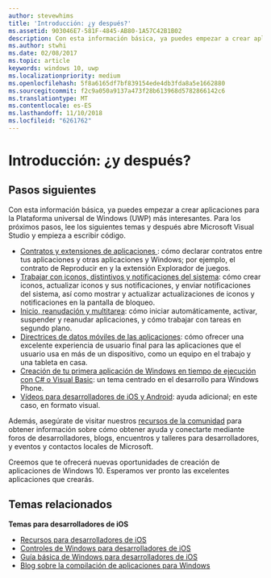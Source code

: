 ```yaml
---
author: stevewhims
title: 'Introducción: ¿y después?'
ms.assetid: 903046E7-581F-4845-AB80-1A57C42B1B02
description: Con esta información básica, ya puedes empezar a crear aplicaciones para la Plataforma universal de Windows (UWP) más interesantes.
ms.author: stwhi
ms.date: 02/08/2017
ms.topic: article
keywords: windows 10, uwp
ms.localizationpriority: medium
ms.openlocfilehash: 5f8a6165df7bf839154ede4db3fda8a5e1662880
ms.sourcegitcommit: f2c9a050a9137a473f28b613968d5782866142c6
ms.translationtype: MT
ms.contentlocale: es-ES
ms.lasthandoff: 11/10/2018
ms.locfileid: "6261762"
---
```

# <a name="getting-started-what-next"></a>Introducción: ¿y después?


## <a name="next-steps"></a>Pasos siguientes

Con esta información básica, ya puedes empezar a crear aplicaciones para la Plataforma universal de Windows (UWP) más interesantes. Para los próximos pasos, lee los siguientes temas y después abre Microsoft Visual Studio y empieza a escribir código.

-   [Contratos y extensiones de aplicaciones ](https://msdn.microsoft.com/library/windows/apps/hh464906): cómo declarar contratos entre tus aplicaciones y otras aplicaciones y Windows; por ejemplo, el contrato de Reproducir en y la extensión Explorador de juegos.
-   [Trabajar con iconos, distintivos y notificaciones del sistema](https://msdn.microsoft.com/library/windows/apps/xaml/hh868259): cómo crear iconos, actualizar iconos y sus notificaciones, y enviar notificaciones del sistema, así como mostrar y actualizar actualizaciones de iconos y notificaciones en la pantalla de bloqueo.
-   [Inicio, reanudación y multitarea](https://msdn.microsoft.com/library/windows/apps/hh770837): cómo iniciar automáticamente, activar, suspender y reanudar aplicaciones, y cómo trabajar con tareas en segundo plano.
-   [Directrices de datos móviles de las aplicaciones](https://msdn.microsoft.com/library/windows/apps/hh465094): cómo ofrecer una excelente experiencia de usuario final para las aplicaciones que el usuario usa en más de un dispositivo, como un equipo en el trabajo y una tableta en casa.
-   [Creación de tu primera aplicación de Windows en tiempo de ejecución con C# o Visual Basic](http://go.microsoft.com/fwlink/p/?LinkID=394138): un tema centrado en el desarrollo para Windows Phone.
-   [Vídeos para desarrolladores de iOS y Android](https://msdn.microsoft.com/library/windows/apps/dn393982): ayuda adicional; en este caso, en formato visual.

Además, asegúrate de visitar nuestros [recursos de la comunidad](https://developer.microsoft.com/en-us/windows/support) para obtener información sobre cómo obtener ayuda y conectarte mediante foros de desarrolladores, blogs, encuentros y talleres para desarrolladores, y eventos y contactos locales de Microsoft.

Creemos que te ofrecerá nuevas oportunidades de creación de aplicaciones de Windows 10. Esperamos ver pronto las excelentes aplicaciones que crearás.

## <a name="related-topics"></a>Temas relacionados

**Temas para desarrolladores de iOS**
* [Recursos para desarrolladores de iOS](https://msdn.microsoft.com/library/windows/apps/jj945493)
* [Controles de Windows para desarrolladores de iOS](https://msdn.microsoft.com/library/windows/apps/dn263255)
* [Guía básica de Windows para desarrolladores de iOS](https://msdn.microsoft.com/library/windows/apps/dn263256)
* [Blog sobre la compilación de aplicaciones para Windows](https://blogs.windows.com/buildingapps/2016/01/27/visual-studio-walkthrough-for-ios-developers/)
